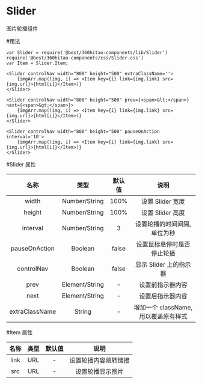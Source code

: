 # Slider
图片轮播组件

#用法

```
var Slider = require('@best/360hitao-components/lib/Slider')
require('@best/360hitao-components/css/Slider.css')
var Item = Slider.Item;

<Slider controlNav width="800" height="500" extraClassName=''>
	{imgArr.map((img, i) => <Item key={i} link={img.link} src={img.url}>{html[i]}</Item>)}
</Slider>

<Slider controlNav width="800" height="500" prev={<span>&lt;</span>}
next={<span>&gt;</span>}>
	{imgArr.map((img, i) => <Item key={i} link={img.link} src={img.url}>{html[i]}</Item>)}
</Slider>

<Slider controlNav width="800" height="500" pauseOnAction interval='10'>
	{imgArr.map((img, i) => <Item key={i} link={img.link} src={img.url}>{html[i]}</Item>)}
</Slider>

```


#Slider 属性

| 名称        | 类型   |  默认值  |  说明  |
| :-----------: | :------: | :------: | :------: |
|  width  | Number/String |  100%   |  设置 Slider 宽度  |
|  height  | Number/String |  100%   |  设置 Slider 高度  |
|  interval  | Number/String |  3  |  设置轮播的时间间隔,单位为秒  |
|  pauseOnAction  | Boolean |  false  |  设置鼠标悬停时是否停止轮播  |
|  controlNav  | Boolean |  false   |  显示 Slider 上的指示器  |
|  prev  | Element/String |  -   |  设置前指示器内容  |
|  next  | Element/String |  -   |  设置后指示器内容  |
|  extraClassName  | String |  -  |  增加一个 className, 用以覆盖原有样式  |

#Item 属性

| 名称        | 类型   |  默认值  |  说明  |
| :-----------: | :------: | :------: | :------: |
|  link  | URL |  -   |  设置轮播内容跳转链接  |
|  src  | URL |  -   |  设置轮播显示图片  |

